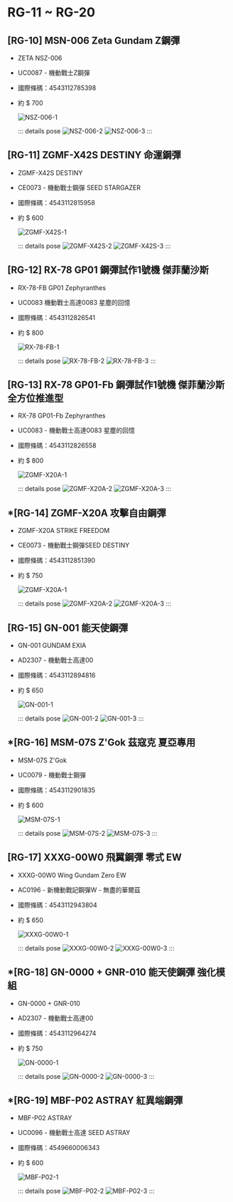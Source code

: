 # RG-11 ~ RG-20

## [RG-10] MSN-006 Zeta Gundam Z鋼彈
  - ZETA NSZ-006
  - UC0087 - 機動戰士Z鋼彈
  - 國際條碼：4543112785398
  - 約 $ 700

    ![NSZ-006-1](/images/assemblyModel/RG/RG-1x/RG-10-1.jpg)

    ::: details pose
    ![NSZ-006-2](/images/assemblyModel/RG/RG-1x/RG-10-2.jpg)
    ![NSZ-006-3](/images/assemblyModel/RG/RG-1x/RG-10-3.jpg)
    :::

## [RG-11] ZGMF-X42S DESTINY 命運鋼彈
  - ZGMF-X42S DESTINY
  - CE0073 - 機動戰士鋼彈 SEED STARGAZER
  - 國際條碼：4543112815958
  - 約 $ 600

    ![ZGMF-X42S-1](/images/assemblyModel/RG/RG-1x/RG-11-1.jpg)

    ::: details pose
    ![ZGMF-X42S-2](/images/assemblyModel/RG/RG-1x/RG-11-2.jpg)
    ![ZGMF-X42S-3](/images/assemblyModel/RG/RG-1x/RG-11-3.jpg)
    :::

## [RG-12] RX-78 GP01 鋼彈試作1號機 傑菲蘭沙斯
  - RX-78-FB GP01 Zephyranthes
  - UC0083 機動戰士高達0083 星塵的回憶
  - 國際條碼：4543112826541
  - 約 $ 800

    ![RX-78-FB-1](/images/assemblyModel/RG/RG-1x/RG-12-1.jpeg)

    ::: details pose
    ![RX-78-FB-2](/images/assemblyModel/RG/RG-1x/RG-12-2.jpeg)
    ![RX-78-FB-3](/images/assemblyModel/RG/RG-1x/RG-12-3.jpeg)
    :::

## [RG-13] RX-78 GP01-Fb 鋼彈試作1號機 傑菲蘭沙斯 全方位推進型
  - RX-78 GP01-Fb Zephyranthes
  - UC0083 - 機動戰士高達0083 星塵的回憶
  - 國際條碼：4543112826558
  - 約 $ 800

    ![ZGMF-X20A-1](/images/assemblyModel/RG/RG-1x/RG-13-1.jpeg)

    ::: details pose
    ![ZGMF-X20A-2](/images/assemblyModel/RG/RG-1x/RG-13-2.jpeg)
    ![ZGMF-X20A-3](/images/assemblyModel/RG/RG-1x/RG-13-3.jpeg)
    :::

## *[RG-14] ZGMF-X20A 攻擊自由鋼彈
  - ZGMF-X20A STRIKE FREEDOM
  - CE0073 - 機動戰士鋼彈SEED DESTINY
  - 國際條碼：4543112851390
  - 約 $ 750

    ![ZGMF-X20A-1](/images/assemblyModel/RG/RG-1x/RG-14-1.jpeg)

    ::: details pose
    ![ZGMF-X20A-2](/images/assemblyModel/RG/RG-1x/RG-14-2.jpeg)
    ![ZGMF-X20A-3](/images/assemblyModel/RG/RG-1x/RG-14-3.jpeg)
    :::

## [RG-15] GN-001 能天使鋼彈
  - GN-001 GUNDAM EXIA
  - AD2307 - 機動戰士高達00
  - 國際條碼：4543112894816
  - 約 $ 650

    ![GN-001-1](/images/assemblyModel/RG/RG-1x/RG-15-1.jpeg)

    ::: details pose
    ![GN-001-2](/images/assemblyModel/RG/RG-1x/RG-15-2.jpeg)
    ![GN-001-3](/images/assemblyModel/RG/RG-1x/RG-15-3.jpeg)
    :::

## *[RG-16] MSM-07S Z'Gok 茲寇克 夏亞專用
  - MSM-07S Z'Gok
  - UC0079 - 機動戰士鋼彈
  - 國際條碼：4543112901835
  - 約 $ 600

    ![MSM-07S-1](/images/assemblyModel/RG/RG-1x/RG-16-1.jpeg)

    ::: details pose
    ![MSM-07S-2](/images/assemblyModel/RG/RG-1x/RG-16-2.jpeg)
    ![MSM-07S-3](/images/assemblyModel/RG/RG-1x/RG-16-3.jpeg)
    :::

## [RG-17] XXXG-00W0 飛翼鋼彈 零式 EW
  - XXXG-00W0 Wing Gundam Zero EW
  - AC0196 - 新機動戰記鋼彈W - 無盡的華爾茲
  - 國際條碼：4543112943804
  - 約 $ 650

    ![XXXG-00W0-1](/images/assemblyModel/RG/RG-1x/RG-17-1.jpeg)

    ::: details pose
    ![XXXG-00W0-2](/images/assemblyModel/RG/RG-1x/RG-17-2.jpeg)
    ![XXXG-00W0-3](/images/assemblyModel/RG/RG-1x/RG-17-3.jpeg)
    :::

## *[RG-18] GN-0000 + GNR-010 能天使鋼彈 強化模組
  - GN-0000 + GNR-010
  - AD2307 - 機動戰士高達00
  - 國際條碼：4543112964274
  - 約 $ 750

    ![GN-0000-1](/images/assemblyModel/RG/RG-1x/RG-18-1.jpeg)

    ::: details pose
    ![GN-0000-2](/images/assemblyModel/RG/RG-1x/RG-18-2.jpeg)
    ![GN-0000-3](/images/assemblyModel/RG/RG-1x/RG-18-3.jpeg)
    :::

## *[RG-19] MBF-P02 ASTRAY 紅異端鋼彈
  - MBF-P02 ASTRAY
  - UC0096 - 機動戰士高達 SEED ASTRAY
  - 國際條碼：4549660006343
  - 約 $ 600

    ![MBF-P02-1](/images/assemblyModel/RG/RG-1x/RG-19-1.jpeg)

    ::: details pose
    ![MBF-P02-2](/images/assemblyModel/RG/RG-1x/RG-19-2.jpeg)
    ![MBF-P02-3](/images/assemblyModel/RG/RG-1x/RG-19-3.jpeg)
    :::